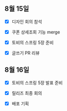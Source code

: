 ## 8월 15일

- [x] 디자인 회의 참석
- [x] 쿠폰 상세조회 기능 merge
- [x] 토비의 스프링 5장 준비
- [x] 글쓰기 PR 리뷰



## 8월 16일

- [x] 토비의 스프링 5장 발표 준비
- [x] 릴리즈 최종 회의
- [x] 배포 기획

